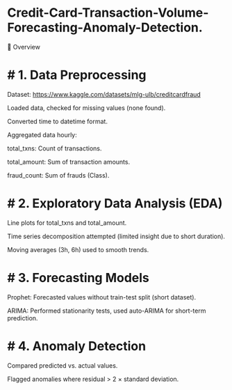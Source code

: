 # Credit-Card-Transaction-Volume-Forecasting-Anomaly-Detection.


📌 Overview

# # 1. Data Preprocessing

Dataset: https://www.kaggle.com/datasets/mlg-ulb/creditcardfraud

Loaded data, checked for missing values (none found).

Converted time to datetime format.

Aggregated data hourly:

total_txns: Count of transactions.

total_amount: Sum of transaction amounts.

fraud_count: Sum of frauds (Class).

# # 2. Exploratory Data Analysis (EDA)
   
Line plots for total_txns and total_amount.

Time series decomposition attempted (limited insight due to short duration).

Moving averages (3h, 6h) used to smooth trends.

# # 3. Forecasting Models
   
Prophet: Forecasted values without train-test split (short dataset).

ARIMA: Performed stationarity tests, used auto-ARIMA for short-term prediction.

# # 4. Anomaly Detection

Compared predicted vs. actual values.

Flagged anomalies where residual > 2 × standard deviation.
